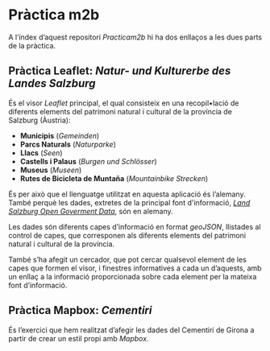 # Pràctica m2b

A l’índex d’aquest repositori _Practicam2b_ hi ha dos enllaços a les dues parts de la pràctica.

## Pràctica Leaflet: _Natur- und Kulturerbe des Landes Salzburg_

És el visor _Leaflet_ principal, el qual consisteix en una recopil•lació de diferents elements del patrimoni natural i cultural de la província de Salzburg (Àustria):
* **Municipis** (_Gemeinden_)
* **Parcs Naturals** (_Naturparke_)
* **Llacs** (_Seen_)
* **Castells i Palaus** (_Burgen und Schlösser_)
* **Museus** (_Museen_)
* **Rutes de Bicicleta de Muntaña** (_Mountainbike Strecken_)

És per això que el llenguatge utilitzat en aquesta aplicació és l’alemany. També perquè les dades, extretes de la principal font d'informació, [_Land Salzburg Open Goverment Data_](https://www.salzburg.gv.at/themen/statistik/ogd/), són en alemany. 

Les dades són diferents capes d’informació en format _geoJSON_, llistades al control de capes, que corresponen als diferents elements del patrimoni natural i cultural de la província.

També s’ha afegit un cercador, que pot cercar qualsevol element de les capes que formen el visor, i finestres informatives a cada un d’aquests, amb un enllaç a la informació proporcionada sobre cada element per la mateixa font d’informació.

## Pràctica Mapbox: _Cementiri_

És l’exercici que hem realitzat d’afegir les dades del Cementiri de Girona a partir de crear un estil propi amb _Mapbox_. 

